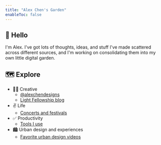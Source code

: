 ```yaml
---
title: "Alex Chen's Garden"
enableToc: false
---
```

## 👋 Hello

I'm Alex. I've got lots of thoughts, ideas, and stuff I've made scattered across different sources, and I'm working on consolidating them into my own little digital garden.

## 🗺 Explore
- 🧑‍🎨 Creative 
	- [@alexchendesigns](notes/@alexchendesigns.md)
	- [Light Fellowship blog](notes/Light%20Fellowship%20blog.md)
- ✌️ Life
	- [Concerts and festivals](notes/Concerts%20and%20festivals.md)
- ✅ Productivity
	- [Tools I use](notes/Tools%20I%20use.md)
- 🏙 Urban design and experiences
	- [Favorite urban design videos](notes/Favorite%20urban%20design%20videos.md)